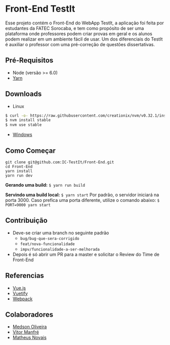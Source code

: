 # Front-End TestIt

Esse projeto contém o Front-End do WebApp TestIt, a aplicação foi feita por estudantes da FATEC Sorocaba, e tem como propósito de ser uma plataforma onde professores podem criar provas em geral e os alunos podem realizar em um ambiente fácil de usar. Um dos diferenciais do TestIt é auxiliar o professor com uma pré-correção de questões dissertativas.

## Pré-Requisitos

* Node (versão >= 6.0)
* [Yarn](https://yarnpkg.com/lang/en/docs/install/)

## Downloads

* Linux
```bash
$ curl -o- https://raw.githubusercontent.com/creationix/nvm/v0.32.1/install.sh | bash
$ nvm install stable
$ nvm use stable
```
* [Windows](https://github.com/coreybutler/nvm-windows/releases)


## Como Começar

```
git clone git@github.com:IC-TestIt/Front-End.git
cd Front-End
yarn install
yarn run dev
````

**Gerando uma build:**
`$ yarn run build`

**Servindo uma build local:**
`$ yarn start`
Por padrão, o servidor iniciará na porta 3000. Caso prefica uma porta diferente, utilize o comando abaixo:
`$ PORT=9000 yarn start`

## Contribuição

* Deve-se criar uma branch no seguinte padrão
    * `bug/bug-que-sera-corrigido`
    * `feat/nova-funcionalidade`
    * `impv/funcionalidade-a-ser-melhorada`
* Depois é só abrir um PR para a master e solicitar o Review do Time de Front-End

## Referencias

* [Vue.js](https://vuejs.org/)
* [Vuetify](https://vuetifyjs.com/vuetify/quick-start)
* [Webpack](https://webpack.js.org/)

## Colaboradores

* [Medson Oliveira](http://github.com/medson10)
* [Vitor Manfré](http://github.com/vitormdias)
* [Matheus Novais](https://github.com/matheusnovais95)
